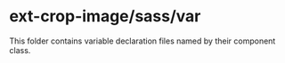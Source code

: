# ext-crop-image/sass/var

This folder contains variable declaration files named by their component class.

